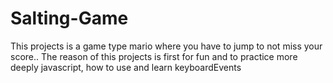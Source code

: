 # Salting-Game
This projects is a game type mario where you have to jump to not miss your score..
The reason of this projects is first for fun and to practice more deeply javascript, 
how to use and learn keyboardEvents
